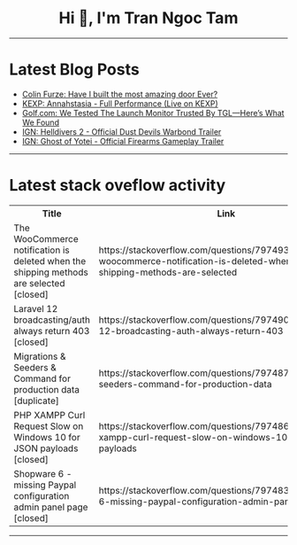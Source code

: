 <h1 align="center">Hi 👋, I'm Tran Ngoc Tam</h1>

---

# Latest Blog Posts 
<!-- BLOG-POST-LIST:START -->
- [Colin Furze: Have I built the most amazing door Ever?](https://dev.to/maker_youtube/colin-furze-have-i-built-the-most-amazing-door-ever-1jlm)
- [KEXP: Annahstasia - Full Performance &lpar;Live on KEXP&rpar;](https://dev.to/music_youtube/kexp-annahstasia-full-performance-live-on-kexp-13gn)
- [Golf.com: We Tested The Launch Monitor Trusted By TGL—Here’s What We Found](https://dev.to/youtube_golf/golfcom-we-tested-the-launch-monitor-trusted-by-tgl-heres-what-we-found-4i72)
- [IGN: Helldivers 2 - Official Dust Devils Warbond Trailer](https://dev.to/gg_news/ign-helldivers-2-official-dust-devils-warbond-trailer-31ep)
- [IGN: Ghost of Yotei - Official Firearms Gameplay Trailer](https://dev.to/gg_news/ign-ghost-of-yotei-official-firearms-gameplay-trailer-3710)
<!-- BLOG-POST-LIST:END -->

---

# Latest stack oveflow activity
<table>
  <tr><th>Title</th><th>Link</th></tr>
  <!-- STACKOVERFLOW:START --><tr><td>The WooCommerce notification is deleted when the shipping methods are selected [closed]</td><td>https://stackoverflow.com/questions/79749365/the-woocommerce-notification-is-deleted-when-the-shipping-methods-are-selected</td></tr><tr><td>Laravel 12 broadcasting/auth always return 403 [closed]</td><td>https://stackoverflow.com/questions/79749048/laravel-12-broadcasting-auth-always-return-403</td></tr><tr><td>Migrations &amp; Seeders &amp; Command for production data [duplicate]</td><td>https://stackoverflow.com/questions/79748729/migrations-seeders-command-for-production-data</td></tr><tr><td>PHP XAMPP Curl Request Slow on Windows 10 for JSON payloads [closed]</td><td>https://stackoverflow.com/questions/79748601/php-xampp-curl-request-slow-on-windows-10-for-json-payloads</td></tr><tr><td>Shopware 6 - missing Paypal configuration admin panel page [closed]</td><td>https://stackoverflow.com/questions/79748392/shopware-6-missing-paypal-configuration-admin-panel-page</td></tr><!-- STACKOVERFLOW:END -->
</table>

---



